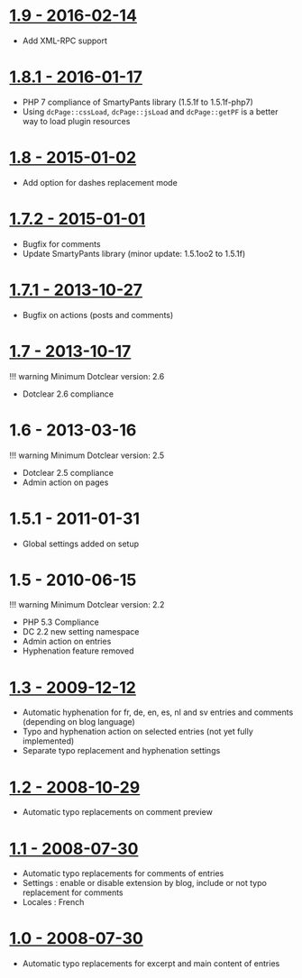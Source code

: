 [1.9 - 2016-02-14](https://open-time.net/post/2016/02/14/Plugin-Typo-19-pour-Dotclear)
================
 * Add XML-RPC support


[1.8.1 - 2016-01-17](https://open-time.net/post/2016/01/17/Plugin-Typo-181-pour-Dotclear)
==================
 * PHP 7 compliance of SmartyPants library (1.5.1f to 1.5.1f-php7)
 * Using ```dcPage::cssLoad```, ```dcPage::jsLoad``` and ```dcPage::getPF``` is a better way to load plugin resources


[1.8 - 2015-01-02](https://open-time.net/post/2015/01/02/Plugin-Typo-18-pour-Dotclear)
==================
 * Add option for dashes replacement mode


[1.7.2 - 2015-01-01](https://open-time.net/post/2015/01/01/Plugin-Typo-172-pour-Dotclear)
==================
 * Bugfix for comments
 * Update SmartyPants library (minor update: 1.5.1oo2 to 1.5.1f)


[1.7.1 - 2013-10-27](https://open-time.net/post/2013/10/27/Plugin-Typo-171-pour-Dotclear)
================
 * Bugfix on actions (posts and comments)


[1.7 - 2013-10-17](https://open-time.net/post/2013/10/17/Plugin-Typo-17-pour-Dotclear)
================

!!! warning
	Minimum Dotclear version: 2.6

 * Dotclear 2.6 compliance


1.6 - 2013-03-16
================

!!! warning
	Minimum Dotclear version: 2.5

 * Dotclear 2.5 compliance
 * Admin action on pages


1.5.1 - 2011-01-31
==================
 * Global settings added on setup


1.5 - 2010-06-15
================

!!! warning
	Minimum Dotclear version: 2.2

 * PHP 5.3 Compliance
 * DC 2.2 new setting namespace
 * Admin action on entries
 * Hyphenation feature removed


[1.3 - 2009-12-12](https://open-time.net/post/2008/12/25/Plugin-Typo-13-pour-Dotclear-21)
================
 * Automatic hyphenation for fr, de, en, es, nl and sv entries and comments (depending on blog language)
 * Typo and hyphenation action on selected entries (not yet fully implemented)
 * Separate typo replacement and hyphenation settings


[1.2 - 2008-10-29](https://open-time.net/post/2008/10/29/Plugin-Typo-12-pour-Dotclear-21)
================
 * Automatic typo replacements on comment preview


[1.1 - 2008-07-30](https://open-time.net/post/2008/09/30/Plugin-Typo-11-pour-Dotclear-20)
================
 * Automatic typo replacements for comments of entries
 * Settings : enable or disable extension by blog, include or not typo replacement for comments
 * Locales : French


[1.0 - 2008-07-30](https://open-time.net/post/2008/08/01/Plugin-Typo-10-pour-Dotclear-20)
================
 * Automatic typo replacements for excerpt and main content of entries
